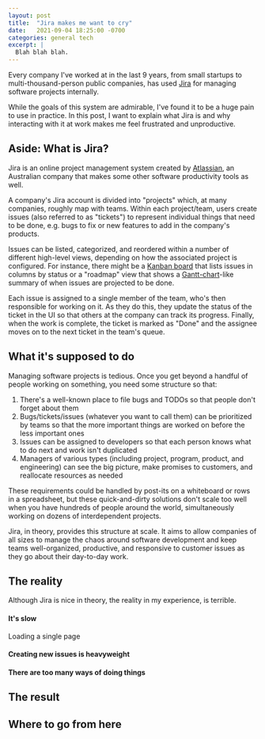 ```yaml
---
layout: post
title:  "Jira makes me want to cry"
date:   2021-09-04 18:25:00 -0700
categories: general tech
excerpt: |
  Blah blah blah.
---
```


Every company I've worked at in the last 9 years, from small startups
to multi-thousand-person public companies, has used
[Jira](https://www.atlassian.com/software/jira) for managing software
projects internally.

While the goals of this system are admirable, I've found it to be a huge
pain to use in practice. In this post, I want to explain what Jira is and why
interacting with it at work makes me feel frustrated and unproductive.

## Aside: What is Jira?

Jira is an online project management system created by
[Atlassian](https://www.atlassian.com/), an Australian company that
makes some other software productivity tools as well.

A company's Jira account is divided into "projects" which, at many companies,
roughly map with teams. Within each project/team, users create issues (also
referred to as "tickets") to represent individual things that need to be done,
e.g. bugs to fix or new features to add in the company's products.

Issues can be listed, categorized, and reordered within a number of different
high-level views, depending on how the associated project is
configured. For instance, there might be a
[Kanban board](https://en.wikipedia.org/wiki/Kanban_board) that lists issues
in columns by status or a "roadmap" view that shows a
[Gantt-chart](https://en.wikipedia.org/wiki/Gantt_chart)-like summary of when issues
are projected to be done.

Each issue is assigned to a single member of the team, who's then responsible
for working on it. As they do this, they update the status of the ticket in the UI
so that others at the company can track its progress. Finally,
when the work is complete, the ticket is marked as "Done" and the assignee moves on
to the next ticket in the team's queue.

## What it's supposed to do

Managing software projects is tedious. Once you get beyond a handful of people
working on something, you need some structure so that:

1. There's a well-known place to file bugs and TODOs so that people don't forget
  about them
2. Bugs/tickets/issues (whatever you want to call them) can be prioritized by teams
  so that the more important things are worked on before the less important ones
3. Issues can be assigned to developers so that each person knows what to do next and
  work isn't duplicated
4. Managers of various types (including project, program, product, and engineering)
  can see the big picture, make promises to customers, and reallocate resources
  as needed

These requirements could be handled by post-its on a whiteboard or rows in a
spreadsheet, but these quick-and-dirty solutions don't scale too well when you have
hundreds of people around the world, simultaneously working on dozens of interdependent projects.

Jira, in theory, provides this structure at scale. It aims to allow companies
of all sizes to manage the chaos around software development and keep teams
well-organized, productive, and responsive to customer issues as they go about their
day-to-day work.

## The reality

Although Jira is nice in theory, the reality in my experience, is terrible.

#### It's slow

Loading a single page

#### Creating new issues is heavyweight



#### There are too many ways of doing things



## The result



## Where to go from here

